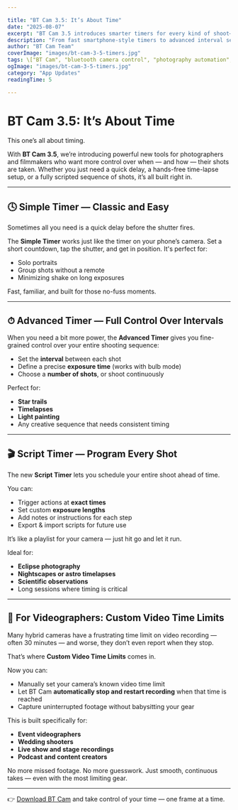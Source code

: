 ```yaml
---

title: "BT Cam 3.5: It’s About Time"
date: "2025-08-07"
excerpt: "BT Cam 3.5 introduces smarter timers for every kind of shoot—whether you're setting up a quick delay, a long exposure, or a fully automated shooting script."
description: "From fast smartphone-style timers to advanced interval setups and programmable scripts, BT Cam 3.5 puts total timing control in your hands. Here’s what’s new."
author: "BT Cam Team"
coverImage: "images/bt-cam-3-5-timers.jpg"
tags: \["BT Cam", "bluetooth camera control", "photography automation", "script timer", "timelapse", "bulb mode", "dslr timer", "video"]
ogImage: "images/bt-cam-3-5-timers.jpg"
category: "App Updates"
readingTime: 5

---
```


# BT Cam 3.5: It’s About Time

This one’s all about timing.

With **BT Cam 3.5**, we’re introducing powerful new tools for photographers and filmmakers who want more control over when — and how — their shots are taken. Whether you just need a quick delay, a hands-free time-lapse setup, or a fully scripted sequence of shots, it’s all built right in.

---

## 🕓 Simple Timer — Classic and Easy

Sometimes all you need is a quick delay before the shutter fires.

The **Simple Timer** works just like the timer on your phone’s camera. Set a short countdown, tap the shutter, and get in position. It's perfect for:

* Solo portraits
* Group shots without a remote
* Minimizing shake on long exposures

Fast, familiar, and built for those no-fuss moments.

---

## ⏱ Advanced Timer — Full Control Over Intervals

When you need a bit more power, the **Advanced Timer** gives you fine-grained control over your entire shooting sequence:

* Set the **interval** between each shot
* Define a precise **exposure time** (works with bulb mode)
* Choose a **number of shots**, or shoot continuously

Perfect for:

* **Star trails**
* **Timelapses**
* **Light painting**
* Any creative sequence that needs consistent timing

---

## 🎬 Script Timer — Program Every Shot

The new **Script Timer** lets you schedule your entire shoot ahead of time.

You can:

* Trigger actions at **exact times**
* Set custom **exposure lengths**
* Add notes or instructions for each step
* Export & import scripts for future use

It’s like a playlist for your camera — just hit go and let it run.

Ideal for:

* **Eclipse photography**
* **Nightscapes or astro timelapses**
* **Scientific observations**
* Long sessions where timing is critical

---

## 🎥 For Videographers: Custom Video Time Limits

Many hybrid cameras have a frustrating time limit on video recording — often 30 minutes — and worse, they don’t even report when they stop.

That’s where **Custom Video Time Limits** comes in.

Now you can:

* Manually set your camera’s known video time limit
* Let BT Cam **automatically stop and restart recording** when that time is reached
* Capture uninterrupted footage without babysitting your gear

This is built specifically for:

* **Event videographers**
* **Wedding shooters**
* **Live show and stage recordings**
* **Podcast and content creators**

No more missed footage. No more guesswork. Just smooth, continuous takes — even with the most limiting gear.

---

👉 [Download BT Cam](https://btcam.app) and take control of your time — one frame at a time.